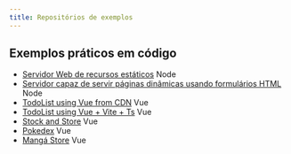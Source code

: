 ```yaml
---
title: Repositórios de exemplos
---
```


## Exemplos práticos em código

* <a href="https://github.com/profBruno-UFC-Qx/qxd-0193-static-web-server" target="_blank">Servidor Web de recursos estáticos</a> <span class="label label-green">Node</span>
* <a href="https://github.com/profBruno-UFC-Qx/qxd0193-simple-dynamic-server" target="_blank">Servidor capaz de servir páginas dinâmicas usando formulários HTML</a> <span class="label label-green">Node</span>
* <a href="https://github.com/profBruno-UFC-Qx/qxd0020-todo-list" target="_blank">TodoList using Vue from CDN</a> <span class="label label-green">Vue</span>
* <a href="https://github.com/profBruno-UFC-Qx/qxd0020-todolist-vue-vite" target="_blank">TodoList using Vue + Vite + Ts</a> <span class="label label-green">Vue</span>
* <a href="https://github.com/profBruno-UFC-Qx/qxd0020-stock-and-store" target="_blank">Stock and Store</a> <span class="label label-green">Vue</span>
* <a href="https://github.com/profBruno-UFC-Qx/qxd0020-pokedex" target="_blank"> Pokedex</a> <span class="label label-green">Vue</span>
* <a href="https://github.com/profBruno-UFC-Qx/qxd0020-manga-store" target="_blank"> Mangá Store</a> <span class="label label-green">Vue</span>

